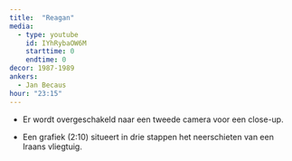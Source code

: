 ```yaml
---
title:  "Reagan"
media:
  - type: youtube
    id: IYhRybaOW6M
    starttime: 0
    endtime: 0
decor: 1987-1989
ankers:
  - Jan Becaus
hour: "23:15"
---
```


* Er wordt overgeschakeld naar een tweede camera voor een close-up.

* Een grafiek (2:10) situeert in drie stappen het neerschieten van een Iraans vliegtuig.
